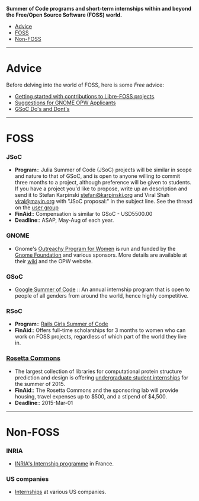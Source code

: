 **Summer of Code programs and short-term internships within and beyond the Free/Open Source Software (FOSS) world.**

* [Advice](#advice)
* [FOSS](#foss)
* [Non-FOSS](#non-foss)

----

# Advice
Before delving into the world of FOSS, here is some *Free* advice: 
* [Getting started with contributions to Libre-FOSS projects](http://svaksha.com/post/2012/Contributing-to-Libre-software-projects).
* [Suggestions for GNOME OPW Applicants](http://anteaya.info/blog/2013/03/29/suggestions-for-gnome-opw-applicants/)
* [GSoC Do's and Dont's](http://google-opensource.blogspot.ro/2011/03/dos-and-donts-of-google-summer-of-code.html)

----

# FOSS

### JSoC
+ __Program__:: Julia Summer of Code (JSoC) projects will be similar in scope and nature to that of GSoC, and is open to anyone willing to commit three months to a project, although preference will be given to students. If you have a project you'd like to propose, write up an description and send it to Stefan Karpinski <stefan@karpinski.org> and Viral Shah <viral@mayin.org> with "JSoC proposal:" in the subject line. See the thread on the [user group](https://groups.google.com/forum/?fromgroups=#!topic/julia-users/bolLGcSCrs0)
+ __FinAid__:: Compensation is similar to GSoC - USD5500.00
+ __Deadline__:: ASAP, May-Aug of each year.

### GNOME
* Gnome's [Outreachy Program for Women](https://opw.gnome.org/) is run and funded by the [Gnome Foundation](https://www.gnome.org/) and various sponsors. More details are available at their [wiki](https://wiki.gnome.org/Outreachy) and the OPW website.

### GSoC
* [Google Summer of Code](http://www.google-melange.com/gsoc/program/) :: An annual internship program that is open to people of all genders from around the world, hence highly competitive.

### RSoC
+ __Program__:: [Rails Girls Summer of Code](http://railsgirlssummerofcode.org/) 
+ __FinAid__:: Offers full-time scholarships for 3 months to women who can work on FOSS projects, regardless of which part of the world they live in.

### [Rosetta Commons](https://www.rosettacommons.org/) 
+ The largest collection of libraries for computational protein structure prediction and design is offering [undergraduate student internships](https://www.rosettacommons.org/about/intern) for the summer of 2015. 
+ __FinAid__:: The Rosetta Commons and the sponsoring lab will provide housing, travel expenses up to $500, and a stipend of $4,500. 
+ __Deadline__:: 2015-Mar-01

----

# Non-FOSS

### INRIA 
* [INRIA's Internship programme](https://www.inria.fr/en/research/international-mobility/internships-programme/internships-programme) in France.

### US companies
* [Internships](http://codingforinterviews.com/internships) at various US companies.

